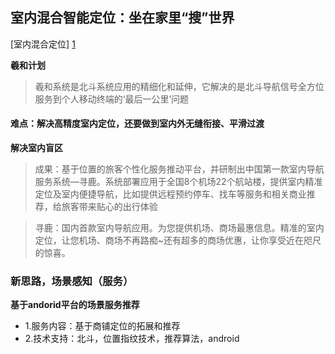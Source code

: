 ## 室内混合智能定位：坐在家里“搜”世界

 [室内混合定位] [1]
 
 [1]: <http://www.beidou.gov.cn/2017/11/29/20171129bc18867b11eb4506b413a517508a97fc.html> "室内混合定位"

**羲和计划**
> 羲和系统是北斗系统应用的精细化和延伸，它解决的是北斗导航信号全方位服务到个人移动终端的‘最后一公里’问题

#### 难点：解决高精度室内定位，还要做到室内外无缝衔接、平滑过渡

**解决室内盲区**

> 成果：基于位置的旅客个性化服务推动平台，并研制出中国第一款室内导航服务系统—寻鹿。系统部署应用于全国8个机场22个航站楼，提供室内精准定位及室内便捷导航，比如提供远程预约停车、找车等服务和相关商业推荐，给旅客带来贴心的出行体验

> 寻鹿：国内首款室内导航应用。为您提供机场、商场最惠信息。精准的室内定位，让您机场、商场不再路痴~还有超多的商场优惠，让你享受近在咫尺的惊喜。

### 新思路，场景感知（服务）

**基于andorid平台的场景服务推荐**

- 1.服务内容：基于商铺定位的拓展和推荐
- 2.技术支持：北斗，位置指纹技术，推荐算法，android

